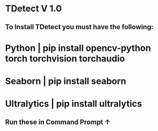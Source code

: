 # TDetect V 1.0

## To Install TDetect you must have the following:
# Python | pip install opencv-python torch torchvision torchaudio
# Seaborn | pip install seaborn
# Ultralytics | pip install ultralytics

## Run these in Command Prompt ↑
